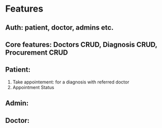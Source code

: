 # Features
## Auth: patient, doctor, admins etc.
## Core features: Doctors CRUD, Diagnosis CRUD, Procurement CRUD
## Patient:
1. Take appointement: for a diagnosis with referred doctor
1. Appointment Status
## Admin:

## Doctor:
